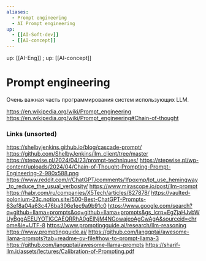 ```yaml
---
aliases:
  - Prompt engineering
  - AI Prompt engineering
up:
  - [[AI-Soft-dev]]
  - [[AI-concept]]
---
```

up: [[AI-Eng]] ; up:  [[AI-concept]]

# Prompt engineering
Очень важная часть программирования систем использующих LLM.

https://en.wikipedia.org/wiki/Prompt_engineering
https://en.wikipedia.org/wiki/Prompt_engineering#Chain-of-thought

### Links (unsorted)

https://shelbyjenkins.github.io/blog/cascade-prompt/
https://github.com/ShelbyJenkins/llm_client/tree/master
https://stepwise.pl/2024/04/23/prompt-techniques/
https://stepwise.pl/wp-content/uploads/2024/04/Chain-of-Thought-Prompting-Prompt-Engineering-2-980x588.png
https://www.reddit.com/r/ChatGPT/comments/1fpoxmp/lpt_use_hemingway_to_reduce_the_usual_verbosity/
https://www.mirascope.io/post/llm-prompt
https://habr.com/ru/companies/X5Tech/articles/827878/
https://vaulted-polonium-23c.notion.site/500-Best-ChatGPT-Prompts-63ef8a04a63c476ba306e1ec9a9b91c0
https://www.google.com/search?q=github+llama+prompts&oq=github+llama+prompts&gs_lcrp=EgZjaHJvbWUyBggAEEUYOTIGCAEQRRhA0gEINjM4NGowajeoAgCwAgA&sourceid=chrome&ie=UTF-8
https://www.promptingguide.ai/research/llm-reasoning
https://www.promptingguide.ai/
https://github.com/langgptai/awesome-llama-prompts?tab=readme-ov-file#how-to-prompt-llama-3
https://github.com/langgptai/awesome-llama-prompts
https://sharif-llm.ir/assets/lectures/Calibration-of-Prompting.pdf
